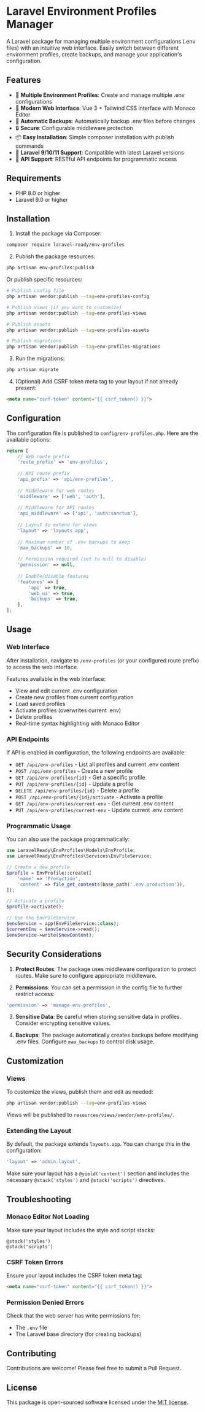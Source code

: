 # Laravel Environment Profiles Manager

A Laravel package for managing multiple environment configurations (.env files) with an intuitive web interface. Easily switch between different environment profiles, create backups, and manage your application's configuration.

## Features

- 🔄 **Multiple Environment Profiles**: Create and manage multiple .env configurations
- 🎨 **Modern Web Interface**: Vue 3 + Tailwind CSS interface with Monaco Editor
- 💾 **Automatic Backups**: Automatically backup .env files before changes
- 🔒 **Secure**: Configurable middleware protection
- 📦 **Easy Installation**: Simple composer installation with publish commands
- 🚀 **Laravel 9/10/11 Support**: Compatible with latest Laravel versions
- 🔌 **API Support**: RESTful API endpoints for programmatic access

## Requirements

- PHP 8.0 or higher
- Laravel 9.0 or higher

## Installation

1. Install the package via Composer:

```bash
composer require laravel-ready/env-profiles
```

2. Publish the package resources:

```bash
php artisan env-profiles:publish
```

Or publish specific resources:

```bash
# Publish config file
php artisan vendor:publish --tag=env-profiles-config

# Publish views (if you want to customize)
php artisan vendor:publish --tag=env-profiles-views

# Publish assets
php artisan vendor:publish --tag=env-profiles-assets

# Publish migrations
php artisan vendor:publish --tag=env-profiles-migrations
```

3. Run the migrations:

```bash
php artisan migrate
```

4. (Optional) Add CSRF token meta tag to your layout if not already present:

```html
<meta name="csrf-token" content="{{ csrf_token() }}">
```

## Configuration

The configuration file is published to `config/env-profiles.php`. Here are the available options:

```php
return [
    // Web route prefix
    'route_prefix' => 'env-profiles',
    
    // API route prefix
    'api_prefix' => 'api/env-profiles',
    
    // Middleware for web routes
    'middleware' => ['web', 'auth'],
    
    // Middleware for API routes
    'api_middleware' => ['api', 'auth:sanctum'],
    
    // Layout to extend for views
    'layout' => 'layouts.app',
    
    // Maximum number of .env backups to keep
    'max_backups' => 10,
    
    // Permission required (set to null to disable)
    'permission' => null,
    
    // Enable/disable features
    'features' => [
        'api' => true,
        'web_ui' => true,
        'backups' => true,
    ],
];
```

## Usage

### Web Interface

After installation, navigate to `/env-profiles` (or your configured route prefix) to access the web interface.

Features available in the web interface:

- View and edit current .env configuration
- Create new profiles from current configuration
- Load saved profiles
- Activate profiles (overwrites current .env)
- Delete profiles
- Real-time syntax highlighting with Monaco Editor

### API Endpoints

If API is enabled in configuration, the following endpoints are available:

- `GET /api/env-profiles` - List all profiles and current .env content
- `POST /api/env-profiles` - Create a new profile
- `GET /api/env-profiles/{id}` - Get a specific profile
- `PUT /api/env-profiles/{id}` - Update a profile
- `DELETE /api/env-profiles/{id}` - Delete a profile
- `POST /api/env-profiles/{id}/activate` - Activate a profile
- `GET /api/env-profiles/current-env` - Get current .env content
- `PUT /api/env-profiles/current-env` - Update current .env content

### Programmatic Usage

You can also use the package programmatically:

```php
use LaravelReady\EnvProfiles\Models\EnvProfile;
use LaravelReady\EnvProfiles\Services\EnvFileService;

// Create a new profile
$profile = EnvProfile::create([
    'name' => 'Production',
    'content' => file_get_contents(base_path('.env.production')),
]);

// Activate a profile
$profile->activate();

// Use the EnvFileService
$envService = app(EnvFileService::class);
$currentEnv = $envService->read();
$envService->write($newContent);
```

## Security Considerations

1. **Protect Routes**: The package uses middleware configuration to protect routes. Make sure to configure appropriate middleware.

2. **Permissions**: You can set a permission in the config file to further restrict access:

```php
'permission' => 'manage-env-profiles',
```

3. **Sensitive Data**: Be careful when storing sensitive data in profiles. Consider encrypting sensitive values.

4. **Backups**: The package automatically creates backups before modifying .env files. Configure `max_backups` to control disk usage.

## Customization

### Views

To customize the views, publish them and edit as needed:

```bash
php artisan vendor:publish --tag=env-profiles-views
```

Views will be published to `resources/views/vendor/env-profiles/`.

### Extending the Layout

By default, the package extends `layouts.app`. You can change this in the configuration:

```php
'layout' => 'admin.layout',
```

Make sure your layout has a `@yield('content')` section and includes the necessary `@stack('styles')` and `@stack('scripts')` directives.

## Troubleshooting

### Monaco Editor Not Loading

Make sure your layout includes the style and script stacks:

```blade
@stack('styles')
@stack('scripts')
```

### CSRF Token Errors

Ensure your layout includes the CSRF token meta tag:

```html
<meta name="csrf-token" content="{{ csrf_token() }}">
```

### Permission Denied Errors

Check that the web server has write permissions for:

- The `.env` file
- The Laravel base directory (for creating backups)

## Contributing

Contributions are welcome! Please feel free to submit a Pull Request.

## License

This package is open-sourced software licensed under the [MIT license](LICENSE).
